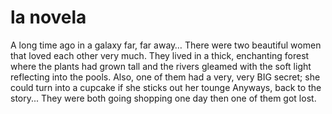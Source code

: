 # la novela

A long time ago in a galaxy far, far away…
There were two beautiful women that loved each other very much.
They lived in a thick, enchanting forest where the plants had grown tall and the rivers gleamed with the soft light reflecting into the pools.
Also, one of them had a very, very BIG secret; she could turn into a cupcake if she sticks out her tounge
Anyways, back to the story...
They were both going shopping one day then one of them got lost.
